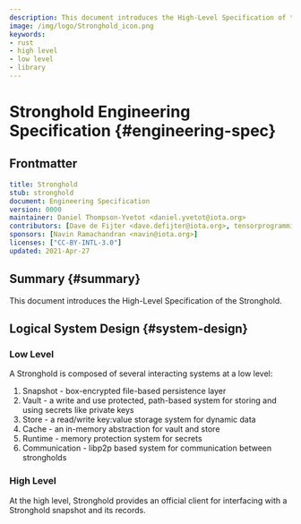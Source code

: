 ```yaml
---
description: This document introduces the High-Level Specification of the Stronghold.
image: /img/logo/Stronghold_icon.png
keywords:
- rust
- high level 
- low level
- library
---
```

# Stronghold Engineering Specification {#engineering-spec}
[engineering-spec]: #engineering-spec

## Frontmatter
[frontmatter]: #frontmatter
```yaml
title: Stronghold
stub: stronghold
document: Engineering Specification
version: 0000
maintainer: Daniel Thompson-Yvetot <daniel.yvetot@iota.org>
contributors: [Dave de Fijter <dave.defijter@iota.org>, tensorprogramming <tensordeveloper@gmail.com>, Daniel Thompson-Yvetot <daniel.yvetot@iota.org>, Marcelo Bianchi <marcelo.bianchi@iota.org>]
sponsors: [Navin Ramachandran <navin@iota.org>]
licenses: ["CC-BY-INTL-3.0"]
updated: 2021-Apr-27
```

## Summary {#summary}
[summary]: #summary

This document introduces the High-Level Specification of the Stronghold.

## Logical System Design {#system-design}
[system-design]: #system-design

### Low Level
A Stronghold is composed of several interacting systems at a low level:

1. Snapshot - box-encrypted file-based persistence layer
2. Vault - a write and use protected, path-based system for storing and using secrets like private keys
3. Store - a read/write key:value storage system for dynamic data 
4. Cache - an in-memory abstraction for vault and store
5. Runtime - memory protection system for secrets
6. Communication - libp2p based system for communication between strongholds

### High Level
At the high level, Stronghold provides an official client for interfacing with a Stronghold snapshot and its records.

